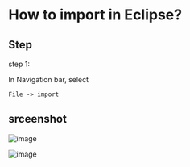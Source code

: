 # How to import in Eclipse?
## Step
step 1:

In Navigation bar, select

    File -> import
  
## srceenshot
![image](https://github.com/40843245/IDE/assets/75050655/93adb780-c6ba-4991-829c-aa2d16cbe210)

![image](https://github.com/40843245/IDE/assets/75050655/14ba8247-e533-451b-8998-a99ce6342e30)


